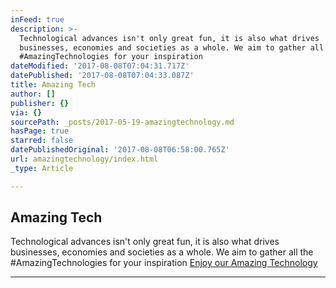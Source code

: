 ```yaml
---
inFeed: true
description: >-
  Technological advances isn't only great fun, it is also what drives
  businesses, economies and societies as a whole. We aim to gather all the
  #AmazingTechnologies for your inspiration
dateModified: '2017-08-08T07:04:31.717Z'
datePublished: '2017-08-08T07:04:33.087Z'
title: Amazing Tech
author: []
publisher: {}
via: {}
sourcePath: _posts/2017-05-19-amazingtechnology.md
hasPage: true
starred: false
datePublishedOriginal: '2017-08-08T06:58:00.765Z'
url: amazingtechnology/index.html
_type: Article

---
```

## Amazing Tech

Technological advances isn't only great fun, it is also what drives businesses, economies and societies as a whole. We aim to gather all the \#AmazingTechnologies for your inspiration
[Enjoy our Amazing Technology][0]

---



[0]: http://amazingtech.only-amazing.com/